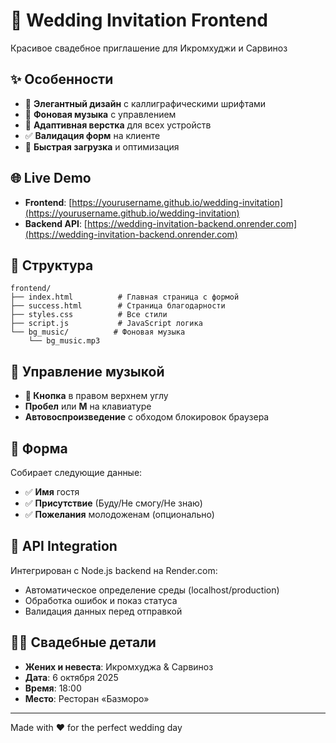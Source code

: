 # 💒 Wedding Invitation Frontend

Красивое свадебное приглашение для Икромхуджи и Сарвиноз

## ✨ Особенности

- 🎨 **Элегантный дизайн** с каллиграфическими шрифтами
- 🎵 **Фоновая музыка** с управлением
- 📱 **Адаптивная верстка** для всех устройств  
- ✅ **Валидация форм** на клиенте
- 🚀 **Быстрая загрузка** и оптимизация

## 🌐 Live Demo

- **Frontend**: [https://yourusername.github.io/wedding-invitation](https://yourusername.github.io/wedding-invitation)
- **Backend API**: [https://wedding-invitation-backend.onrender.com](https://wedding-invitation-backend.onrender.com)

## 📁 Структура

```
frontend/
├── index.html          # Главная страница с формой
├── success.html        # Страница благодарности
├── styles.css          # Все стили
├── script.js           # JavaScript логика
└── bg_music/          # Фоновая музыка
    └── bg_music.mp3
```

## 🎼 Управление музыкой

- **🎵 Кнопка** в правом верхнем углу
- **Пробел** или **M** на клавиатуре
- **Автовоспроизведение** с обходом блокировок браузера

## 📝 Форма

Собирает следующие данные:
- ✅ **Имя** гостя
- ✅ **Присутствие** (Буду/Не смогу/Не знаю)
- ✅ **Пожелания** молодоженам (опционально)

## 🔗 API Integration

Интегрирован с Node.js backend на Render.com:
- Автоматическое определение среды (localhost/production)
- Обработка ошибок и показ статуса
- Валидация данных перед отправкой

## 👰🤵 Свадебные детали

- **Жених и невеста**: Икромхуджа & Сарвиноз
- **Дата**: 6 октября 2025
- **Время**: 18:00
- **Место**: Ресторан «Базморо»

---

Made with ❤️ for the perfect wedding day